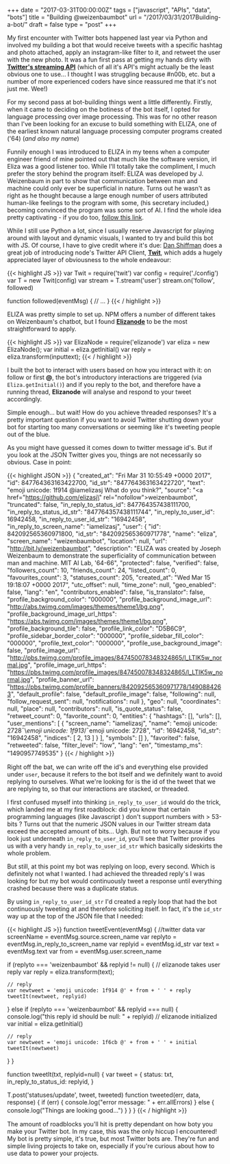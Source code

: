 +++
date = "2017-03-31T00:00:00Z"
tags = ["javascript", "APIs", "data", "bots"]
title = "Building @weizenbaumbot"
url = "/2017/03/31/2017Building-a-bot/"
draft = false
type = "post"
+++

My first encounter with Twitter bots happened last year via Python and involved my building a bot that would receive tweets with a specific hashtag and photo attached, apply an instagram-like filter to it, and retweet the user with the new photo. It was a fun first pass at getting my hands dirty with [__Twitter's streaming API__](https://dev.twitter.com/streaming/overview) (which of all it's API's might actually be the least obvious one to use... I thought I was struggling because #n00b, etc. but a number of more experienced coders have since reassured me that it's not just me. Wee!)

For my second pass at bot-building things went a little differently. Firstly, when it came to deciding on the botiness of the bot itself, I opted for language processing over image processing. This was for no other reason than I've been looking for an excuse to build something with ELIZA, one of the earliest known natural language processing computer programs created ('64) (_and also my name_)

Funnily enough I was introduced to ELIZA in my teens when a computer engineer friend of mine pointed out that much like the software version, irl Eliza was a good listener too. While I'll totally take the compliment, I much prefer the story behind the program itself: ELIZA was developed by J. Weizenbaum in part to show that communication between man and machine could only ever be superficial in nature. Turns out he wasn't as right as he thought because a large enough number of users attributed human-like feelings to the program with some, (his secretary included,) becoming convinced the program was some sort of AI. I find the whole idea pretty captivating - if you do too, [follow this link](https://en.wikipedia.org/wiki/ELIZA).

While I still use Python a lot,  since I usually reserve Javascript for playing around with layout and dynamic visuals, I wanted to try and build this bot with JS. Of course, I have to give credit where it's due:
[Dan Shiffman](https://twitter.com/shiffman) does a great job of introducing node's Twitter API Client, [__Twit__](https://www.npmjs.com/package/twit), which adds a hugely appreciated layer of obviousness to the whole endeavour:

{{< highlight JS >}}
var Twit = require('twit')
var config = require('./config')
var T = new Twit(config)
var stream = T.stream('user')
stream.on('follow', followed)

function followed(eventMsg) {
		// ...
}
{{< / highlight >}}

ELIZA was pretty simple to set up. NPM offers a number of different takes on Weizenbaum's chatbot, but I found [__Elizanode__](https://www.npmjs.com/package/elizanode) to be the most straightforward to apply.

{{< highlight JS >}}
var ElizaNode = require('elizanode')
var eliza = new ElizaNode();
var initial = eliza.getInitial()
var reply = eliza.transform(inputtext);
{{< / highlight >}}

I built the bot to interact with users based on how you interact with it: on follow or first __@__, the bot's introductory interactions are triggered (via `Eliza.getInitial()`) and if you reply to the bot, and therefore have a running thread, __Elizanode__ will analyse and respond to your tweet accordingly.

Simple enough... but wait! How do you achieve threaded responses? It's a pretty important question if you want to avoid Twitter shutting down your bot for starting too many conversations or seeming like it's tweeting people out of the blue.

As you might have guessed it comes down to twitter message id's. But if you look at the JSON Twitter gives you, things are not necessarily so obvious. Case in point:

{{< highlight JSON >}}
{
  "created_at": "Fri Mar 31 10:55:49 +0000 2017",
  "id": 847764363163422700,
  "id_str": "847764363163422720",
  "text": "emoji unicode: 1f914 @iamelizasj What do you think?",
  "source": "<a href=\"https://github.com/elizasj\" rel=\"nofollow\">weizenbaumbot</a>",
  "truncated": false,
  "in_reply_to_status_id": 847764357438111700,
  "in_reply_to_status_id_str": "847764357438111744",
  "in_reply_to_user_id": 16942458,
  "in_reply_to_user_id_str": "16942458",
  "in_reply_to_screen_name": "iamelizasj",
  "user": {
    "id": 842092565360971800,
    "id_str": "842092565360971778",
    "name": "eliza",
    "screen_name": "weizenbaumbot",
    "location": null,
    "url": "http://bit.ly/weizenbaumbot",
    "description": "ELIZA was created by Joseph Weizenbaum to demonstrate the superficiality of communication between man and machine.  MIT AI Lab, '64-66",
    "protected": false,
    "verified": false,
    "followers_count": 10,
    "friends_count": 24,
    "listed_count": 0,
    "favourites_count": 3,
    "statuses_count": 205,
    "created_at": "Wed Mar 15 19:18:07 +0000 2017",
    "utc_offset": null,
    "time_zone": null,
    "geo_enabled": false,
    "lang": "en",
    "contributors_enabled": false,
    "is_translator": false,
    "profile_background_color": "000000",
    "profile_background_image_url": "http://abs.twimg.com/images/themes/theme1/bg.png",
    "profile_background_image_url_https": "https://abs.twimg.com/images/themes/theme1/bg.png",
    "profile_background_tile": false,
    "profile_link_color": "D5B6C9",
    "profile_sidebar_border_color": "000000",
    "profile_sidebar_fill_color": "000000",
    "profile_text_color": "000000",
    "profile_use_background_image": false,
    "profile_image_url": "http://pbs.twimg.com/profile_images/847450078348324865/l_LTIK5w_normal.jpg",
    "profile_image_url_https": "https://pbs.twimg.com/profile_images/847450078348324865/l_LTIK5w_normal.jpg",
    "profile_banner_url": "https://pbs.twimg.com/profile_banners/842092565360971778/1490884263",
    "default_profile": false,
    "default_profile_image": false,
    "following": null,
    "follow_request_sent": null,
    "notifications": null
  },
  "geo": null,
  "coordinates": null,
  "place": null,
  "contributors": null,
  "is_quote_status": false,
  "retweet_count": 0,
  "favorite_count": 0,
  "entities": {
    "hashtags": [],
    "urls": [],
    "user_mentions": [
      {
        "screen_name": "iamelizasj",
        "name": "emoji unicode: 2728¯\\_emoji unicode: 1f913_/¯emoji unicode: 2728",
        "id": 16942458,
        "id_str": "16942458",
        "indices": [
          2,
          13
        ]
      }
    ],
    "symbols": []
  },
  "favorited": false,
  "retweeted": false,
  "filter_level": "low",
  "lang": "en",
  "timestamp_ms": "1490957749535"
}
{{< / highlight >}}　

Right off the bat, we can write off the id's and everything else provided under `user`, because it refers to the bot itself and we definitely want to avoid replying to ourselves. What we're looking for is the id of the tweet that we are replying to, so that our interactions are stacked, or threaded.

I first confused myself into thinking `in_reply_to_user_id` would do the trick, which landed me at my first roadblock:  did you know that certain programming languages (like Javascript ) don't support numbers with > 53-bits ? Turns out that the numeric JSON values in our Twitter stream data exceed the accepted amount of bits... Ugh. But not to worry because if you look just underneath `in_reply_to_user_id`, you'll see that Twitter provides us with a very handy `in_reply_to_user_id_str` which basically sideskirts the whole problem.

But still, at this point my bot was replying on loop, every second. Which is definitely not what I wanted. I had achieved the threaded reply's I was looking for but my bot would continuously tweet a response until everything crashed because there was a duplicate status.

By using `in_reply_to_user_id_str` I'd created a reply loop that had the bot continuously tweeting at and therefore soliciting itself. In fact, it's the `id_str` way up at the top of the JSON file that I needed:

{{< highlight JS >}}
function tweetEvent(eventMsg) {
  //twitter data
  var screenName = eventMsg.source.screen_name
  var replyto = eventMsg.in_reply_to_screen_name
  var replyid = eventMsg.id_str
  var text = eventMsg.text
  var from = eventMsg.user.screen_name

  if (replyto === 'weizenbaumbot' && replyid != null) {
    // elizanode takes user reply
    var reply = eliza.transform(text);

    // reply
    var newtweet = 'emoji unicode: 1f914 @' + from + ' ' + reply
    tweetIt(newtweet, replyid)

  } else if (replyto === 'weizenbaumbot' && replyid === null) {
    console.log("this reply id should be null: " + replyid)
    // elizanode initialized
    var initial = eliza.getInitial()

    // reply
    var newtweet = 'emoji unicode: 1f6cb @' + from + ' ' + initial
    tweetIt(newtweet)
  }
}

function tweetIt(txt, replyid=null) {
  var tweet = {
    status: txt,
    in_reply_to_status_id: replyid,
  }

  T.post('statuses/update', tweet, tweeted)
  function tweeted(err, data, response) {
    if (err) {
      console.log("error message: "  + err.allErrors)
    } else {
      console.log("Things are looking good...")
    }
  }
}
{{< / highlight >}}　

The amount of roadblocks you'll hit is pretty dependant on how boty you make your Twitter bot. In my case, this was the only hiccup I encountered! My bot is pretty simple, it's true, but most Twitter bots are. They're fun and simple living projects to take on, especially if you're curious about how to use data to power your projects.
